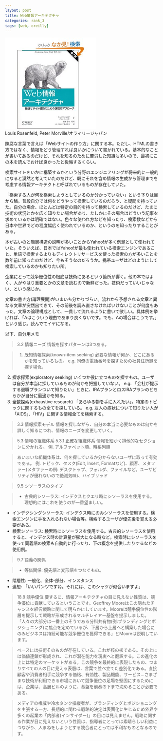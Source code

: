 ```yaml
---
layout: post
title: Web情報アーキテクチャ
categories: rank_3
tags: [web, oreilly]
---
```



<div class="book"><div class="book_image"><a href="http://www.amazon.co.jp/dp/487311134X"><img src="/images/web_information_architecture.jpg"></a></div><div class="book_info">Louis Rosenfeld, Peter Morville/オライリージャパン</div><div class="clear"></div></div>

陳腐な言葉で言えば「Webサイトの作り方」に関する本。ただし、HTMLの書き方ではなく、情報をどう管理すれば良いかについて書かれている。基本的なことが書いてあるのだけど、それを知るのために苦労した知識も多いので、最初にこの本を読んでおけば良かったと後悔するくらい。 

検索サイトをいかに構築するかという分野のエンジニアリングが将来的に一般的になると漠然と考えていたのだけど、既にそれを含め情報の生成から管理までを考慮する情報アーキテクトと呼ばれているものが存在していた。 

「検索する人が何を検索しようとしているのか分かっていない」という下りは目から鱗。普段自分では何をどうやって検索しているのだろう、と疑問を持っていた。自分の場合、ほとんどは特定の目的を持って検索しているのだけど、たまに技術の状況とかを広く知りたい場合があり、たしかにその場合はどういう記事を求めているかは明確ではない。色々な使われ方などを知ったり、検索数などから日本や世界でどの程度幅広く使われているのか、というのを知ったりすることがある。 

本が古いのと階層構造の説明が多いことからYahoo!が多く例題として使われていた。そういえば、日本ではYahoo!が最も使われている検索エンジンであること、単語で検索するよりもディレクトリサービスを使った検索の方が多いことを数年前に知ったのだけど、今もそうなのだろうか。携帯ユーザはどのようにして検索しているのかも知りたい所。 

企業にとって競争優位性の根底は技術にあるという箇所が響く。他の本ではよく、人がやはり重要とかの文章を読むので新鮮だった。技術だっていいじゃない、という感じか。 

文章の書き方(論理展開)がいまいち分かりづらい。流れから予想される文章と異なる文章が突然出てきて、その前後を読み直さなければいけないことが何度もあった。文章の論理構成として、一貫して流れるように書いて欲しい。具体例を挙げれば、「Aはこういう理由であまり良くないです。でも、Aの場合はこうです。」という感じ。読んでてイヤになる。 

以下、自分用メモ<!--more-->

> 3.2 情報ニーズ 
情報を探すパターンは3つある。 

> 1. 既知情報探索(known-item seeking) 必要な情報が何か、どこにあるかを知っているもの。
e.g. 同僚の電話番号を探すための社員住所録を探す場合。 
2. 探求探索(exploratory seeking) いくつか役に立つものを探すもの。ユーザは自分が本当に探しているものが何かを把握していない。 
e.g. 「会社が提示する退職プランついて知りたい」ときに、IRAプランとロスIRAプランのどちらかが自分に最適かを知る。 
3. 全数探索(exhaustive research) 「あらゆる物を手に入れたい」。特定のトピックに関するもの全てを探している。 
e.g. 友人の症状について知りたい人が「AIDS」、「HIV」に関する情報全てを検索する。 

> 3.3 情報探索モデル 
情報を探しながら、自分の本当に必要なものは何かを詳しく知るにつれ、情報のニーズを変更していく。 

> 5.3 情報の組織体系 
5.3.1 正確な組織体系 
情報を細かく排他的なセクションに分かれる。 
例. アルファベット順、時系列順 

> あいまいな組織体系は、何を探しているか分からないユーザに取って有効である。 
例. トピック、タスク(Edit, Insert, Formatなど)、顧客、メタファー(メタファーの例: デスクトップ、フォルダ、ファイルなど。ユーザビリティが優れないので絶滅気味)、ハイブリッド 

> 9.5 シソーラスのタイプ 

> * 古典的シソーラス: インデクスとクエリ時にシソーラスを使用する。理想的にはこれを使うのが一番望ましい。 
* インデクシングシソーラス: インデクス時にのみシソーラスを使用する。検索エンジンに手を入れられない場合等。検索するユーザが優先後を覚える必要がある。 
* 検索シソーラス: 検索時にシソーラスを使用する。古典的シソーラスを使用すると、インデクス時の計算量が膨大になる時など。検索時にシソーラスを使って同義語の検索も自動的に行ったり、下の概念を提供したりするなどの使用例。 

> 9.7 語義の関係 

> * 等価関係: 優先語と変形語をつなぐもの。 
* 階層性: 一般化、全体-部分、インスタンス 
* 連想: 「いいパンツですね。それには、このシャツが似合いますよ」 

> 18.8 競争優位 
要するに、情報アーキテクチャの目に見えない性質は、競争優位に貢献しているということです。Geoffrey Mooreはこの隠れたチャンスを経営戦略に関して明らかにしています。Mooreは競争優位性の階層を提示して戦略が形成されるマルチレイヤー基盤を提示しました。 
「人々の大部分は一番上のそうである分科共有物(例:ブランディングとポジショニング)に焦点を定めているが、下層から上層へと構築した場合にのみビジネスは持続可能な競争優位を獲得できる」とMooreは説明しています。 

> ベースには技術そのものが存在している。これが核の核である。その上には価値連鎖が形成され、これが潜在能力を現実へと翻訳する。この進化の上には特定のマーケットがある。この競争を最終的に表現したもの、つまりすべての人の目に見える表層は、言葉で並べ立てた差別化である。直接顧客や消費者相手に競争する価格、有効性、製品機能、サービス...さまざまな技術が利用できる市場において競争優位の足場を堅固にするためには、企業は、高層ビルのように、基盤を前奏の下まで沈めることが必要である。 

> メディアの権威や冷水タンク操縦者が、ブランディングとポジショニングを主張する一方、長期的に関わる戦略的決定は表面化に生じるため外界や多くの起業の「内部者(インサイダー)」の目には見えません。戦略に関する作業が目に見えないという性質は、指導者にとっては素晴らしい利益につながり、人まねをしようとする競合者にとっては不利なものとなるのです。
